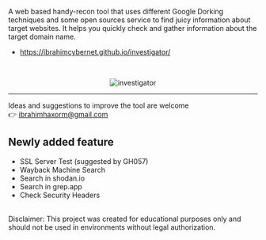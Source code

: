 A web based handy-recon tool that uses different Google Dorking techniques and some open sources service to find juicy information about target websites. It helps you quickly check and gather information
about the target domain name.


- https://ibrahimcybernet.github.io/investigator/

<br>
<p align="center">
<img src="https://i.im.ge/2021/07/31/LrrXM.jpg" alt="investigator" border="0" >
</p>
<hr>

Ideas and suggestions to improve the tool are welcome <br>
👉 ibrahimhaxorm@gmail.com


## Newly added feature
- SSL Server Test (suggested by GH057)
- Wayback Machine Search
- Search in shodan.io
- Search in grep.app
- Check Security Headers

<br>
Disclaimer: This project was created for educational purposes only and should not be used in environments without legal authorization.
